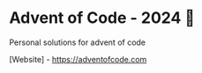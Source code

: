 # Advent of Code - 2024 🎅

Personal solutions for advent of code

[Website] - https://adventofcode.com